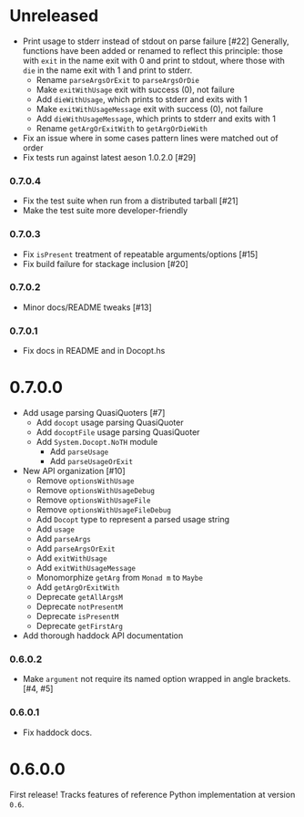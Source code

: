 # Unreleased

- Print usage to stderr instead of stdout on parse failure [#22]
  Generally, functions have been added or renamed to reflect this principle: those with `exit` in the name exit with 0 and print to stdout, where those with `die` in the name exit with 1 and print to stderr.
  - Rename `parseArgsOrExit` to `parseArgsOrDie`
  - Make `exitWithUsage` exit with success (0), not failure
  - Add `dieWithUsage`, which prints to stderr and exits with 1
  - Make `exitWithUsageMessage` exit with success (0), not failure
  - Add `dieWithUsageMessage`, which prints to stderr and exits with 1
  - Rename `getArgOrExitWith` to `getArgOrDieWith`
- Fix an issue where in some cases pattern lines were matched out of order
- Fix tests run against latest aeson 1.0.2.0 [#29]

### 0.7.0.4

- Fix the test suite when run from a distributed tarball [#21]
- Make the test suite more developer-friendly

### 0.7.0.3

- Fix `isPresent` treatment of repeatable arguments/options [#15]
- Fix build failure for stackage inclusion [#20]

### 0.7.0.2

- Minor docs/README tweaks [#13]

### 0.7.0.1

- Fix docs in README and in Docopt.hs

# 0.7.0.0

- Add usage parsing QuasiQuoters [#7]
  - Add `docopt` usage parsing QuasiQuoter
  - Add `docoptFile` usage parsing QuasiQuoter
  - Add `System.Docopt.NoTH` module
    - Add `parseUsage`
    - Add `parseUsageOrExit`
- New API organization [#10]
  - Remove `optionsWithUsage`
  - Remove `optionsWithUsageDebug`
  - Remove `optionsWithUsageFile`
  - Remove `optionsWithUsageFileDebug`
  - Add `Docopt` type to represent a parsed usage string
  - Add `usage`
  - Add `parseArgs`
  - Add `parseArgsOrExit`
  - Add `exitWithUsage`
  - Add `exitWithUsageMessage`
  - Monomorphize `getArg` from `Monad m` to `Maybe`
  - Add `getArgOrExitWith`
  - Deprecate `getAllArgsM`
  - Deprecate `notPresentM`
  - Deprecate `isPresentM`
  - Deprecate `getFirstArg`
- Add thorough haddock API documentation
  
### 0.6.0.2

- Make `argument` not require its named option wrapped in angle brackets. [#4, #5]

### 0.6.0.1

- Fix haddock docs.

# 0.6.0.0

First release! Tracks features of reference Python implementation at version `0.6`.
